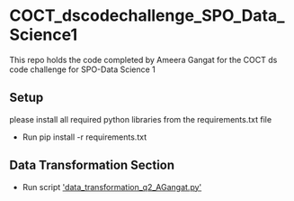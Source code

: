 # COCT_dscodechallenge_SPO_Data_Science1
This repo holds the code completed by Ameera Gangat for the COCT ds code challenge for SPO-Data Science 1

## Setup
please install all required python libraries from the requirements.txt file
* Run pip install -r requirements.txt

## Data Transformation Section
* Run script ['data_transformation_q2_AGangat.py'](https://github.com/ameeragangat3/COCT_dscodechallenge_SPO_Data_Science1/blob/main/data_transformation_q2_AGangat.py)
